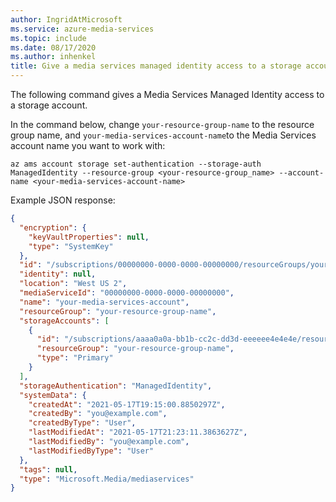 ```yaml
---
author: IngridAtMicrosoft
ms.service: azure-media-services
ms.topic: include
ms.date: 08/17/2020
ms.author: inhenkel
title: Give a media services managed identity access to a storage account
---
```


<!-- ### Give a Media Services Managed identity access to a storage account. -->

The following command gives a Media Services Managed Identity access to a storage account.

In the command below, change `your-resource-group-name` to the resource group name, and `your-media-services-account-name`to the Media Services account name you want to work with:

```cloudshell-bash
az ams account storage set-authentication --storage-auth ManagedIdentity --resource-group <your-resource-group_name> --account-name <your-media-services-account-name>

```

Example JSON response:

```json
{
  "encryption": {
    "keyVaultProperties": null,
    "type": "SystemKey"
  },
  "id": "/subscriptions/00000000-0000-0000-00000000/resourceGroups/your-resource-group-name/providers/Microsoft.Media/mediaservices/your-storage-account-name",
  "identity": null,
  "location": "West US 2",
  "mediaServiceId": "00000000-0000-0000-00000000",
  "name": "your-media-services-account",
  "resourceGroup": "your-resource-group-name",
  "storageAccounts": [
    {
      "id": "/subscriptions/aaaa0a0a-bb1b-cc2c-dd3d-eeeeee4e4e4e/resourceGroups/your-resource-group-name/providers/Microsoft.Storage/storageAccounts/your-storage-account-name",
      "resourceGroup": "your-resource-group-name",
      "type": "Primary"
    }
  ],
  "storageAuthentication": "ManagedIdentity",
  "systemData": {
    "createdAt": "2021-05-17T19:15:00.8850297Z",
    "createdBy": "you@example.com",
    "createdByType": "User",
    "lastModifiedAt": "2021-05-17T21:23:11.3863627Z",
    "lastModifiedBy": "you@example.com",
    "lastModifiedByType": "User"
  },
  "tags": null,
  "type": "Microsoft.Media/mediaservices"
}

```
